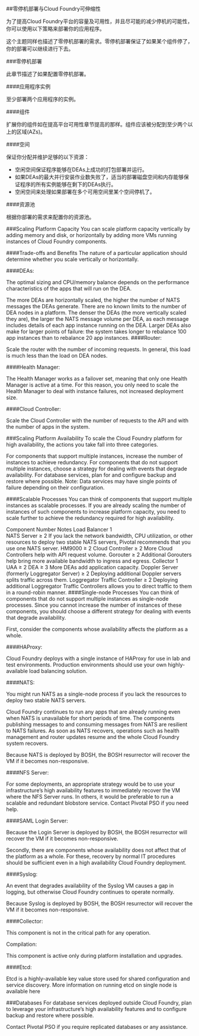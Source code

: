 ##零停机部署与Cloud Foundry可伸缩性

为了提高Cloud Foundry平台的容量及可用性，并且尽可能的减少停机的可能性，你可以使用以下策略来部署你的应用程序。

这个主题同样也描述了零停机部署的需求。零停机部署保证了如果某个组件停了，你的部署可以继续进行下去。

###零停机部署

此章节描述了如果配置零停机部署。

####应用程序实例

至少部署两个应用程序的实例。

####组件

扩展你的组件如在提高平台可用性章节提高的那样。组件应该被分配到至少两个以上的区域(AZs)。

####空间

保证你分配并维护足够的以下资源：

* 空闲空间保证程序能够在DEAs上成功的打包部署并运行。
* 如果DEAs的最大并行安装作业数失败了，适当的部署磁盘空间和内存能够保证程序的所有实例能够在剩下的DEAs执行。
* 空闲空间来处理如果部署在多个可用空间里某个空间停机了。

####资源池

根据你部署的需求来配置你的资源池。

###Scaling Platform Capacity
You can scale platform capacity vertically by adding memory and disk, or horizontally by adding more VMs running instances of Cloud Foundry components.

####Trade-offs and Benefits
The nature of a particular application should determine whether you scale vertically or horizontally.

####DEAs:

The optimal sizing and CPU/memory balance depends on the performance characteristics of the apps that will run on the DEA.

The more DEAs are horizontally scaled, the higher the number of NATS messages the DEAs generate. There are no known limits to the number of DEA nodes in a platform.
The denser the DEAs (the more vertically scaled they are), the larger the NATS message volume per DEA, as each message includes details of each app instance running on the DEA.
Larger DEAs also make for larger points of failure: the system takes longer to rebalance 100 app instances than to rebalance 20 app instances.
####Router:

Scale the router with the number of incoming requests. In general, this load is much less than the load on DEA nodes.

####Health Manager:

The Health Manager works as a failover set, meaning that only one Health Manager is active at a time. For this reason, you only need to scale the Health Manager to deal with instance failures, not increased deployment size.

####Cloud Controller:

Scale the Cloud Controller with the number of requests to the API and with the number of apps in the system.

###Scaling Platform Availability
To scale the Cloud Foundry platform for high availability, the actions you take fall into three categories.

For components that support multiple instances, increase the number of instances to achieve redundancy.
For components that do not support multiple instances, choose a strategy for dealing with events that degrade availability.
For database services, plan for and configure backup and restore where possible.
Note: Data services may have single points of failure depending on their configuration.

####Scalable Processes
You can think of components that support multiple instances as scalable processes. If you are already scaling the number of instances of such components to increase platform capacity, you need to scale further to achieve the redundancy required for high availability.

Component	Number	Notes
Load Balancer	1	
NATS Server	≥ 2	If you lack the network bandwidth, CPU utilization, or other resources to deploy two stable NATS servers, Pivotal recommends that you use one NATS server.
HM9000	≥ 2	
Cloud Controller	≥ 2	More Cloud Controllers help with API request volume.
Gorouter	≥ 2	Additional Gorouters help bring more available bandwidth to ingress and egress.
Collector	1	
UAA	≥ 2	
DEA	≥ 3	More DEAs add application capacity.
Doppler Server (formerly Loggregator Server)	≥ 2	Deploying additional Doppler servers splits traffic across them.
Loggregator Traffic Controller	≥ 2	Deploying additional Loggregator Traffic Controllers allows you to direct traffic to them in a round-robin manner.
####Single-node Processes
You can think of components that do not support multiple instances as single-node processes. Since you cannot increase the number of instances of these components, you should choose a different strategy for dealing with events that degrade availability.

First, consider the components whose availability affects the platform as a whole.

####HAProxy:

Cloud Foundry deploys with a single instance of HAProxy for use in lab and test environments. Production environments should use your own highly-available load balancing solution.

####NATS:

You might run NATS as a single-node process if you lack the resources to deploy two stable NATS servers.

Cloud Foundry continues to run any apps that are already running even when NATS is unavailable for short periods of time. The components publishing messages to and consuming messages from NATS are resilient to NATS failures. As soon as NATS recovers, operations such as health management and router updates resume and the whole Cloud Foundry system recovers.

Because NATS is deployed by BOSH, the BOSH resurrector will recover the VM if it becomes non-responsive.

####NFS Server:

For some deployments, an appropriate strategy would be to use your infrastructure’s high availability features to immediately recover the VM where the NFS Server runs. In others, it would be preferable to run a scalable and redundant blobstore service. Contact Pivotal PSO if you need help.

####SAML Login Server:

Because the Login Server is deployed by BOSH, the BOSH resurrector will recover the VM if it becomes non-responsive.

Secondly, there are components whose availability does not affect that of the platform as a whole. For these, recovery by normal IT procedures should be sufficient even in a high availability Cloud Foundry deployment.

####Syslog:

An event that degrades availability of the Syslog VM causes a gap in logging, but otherwise Cloud Foundry continues to operate normally.

Because Syslog is deployed by BOSH, the BOSH resurrector will recover the VM if it becomes non-responsive.

####Collector:

This component is not in the critical path for any operation.

Compilation:

This component is active only during platform installation and upgrades.

####Etcd:

Etcd is a highly-available key value store used for shared configuration and service discovery. More information on running etcd on single node is available here

###Databases
For database services deployed outside Cloud Foundry, plan to leverage your infrastructure’s high availability features and to configure backup and restore where possible.

Contact Pivotal PSO if you require replicated databases or any assistance.
